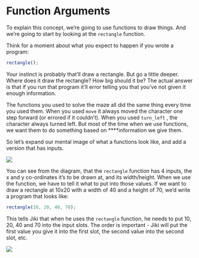 # Function Arguments

To explain this concept, we’re going to use functions to draw things. And we’re going to start by looking at the `rectangle` function.

Think for a moment about what you expect to happen if you wrote a program:

```jsx
rectangle();
```

Your instinct is probably that’ll draw a rectangle. But go a little deeper. Where does it draw the rectangle? How big should it be? The actual answer is that if you run that program it’ll error telling you that you’ve not given it enough information.

The functions you used to solve the maze all did the same thing every time you used them. When you used `move` it always moved the character one step forward (or errored if it couldn’t). When you used `turn_left` , the character always turned left. But most of the time when we use functions, we want them to do something based on \*\*\*\*information we give them.

So let’s expand our mental image of what a functions look like, and add a version that has inputs.

<img src="https://assets.exercism.org/bootcamp/diagrams/functions-with-and-without-args.png" class="diagram"/>

You can see from the diagram, that the `rectangle` function has 4 inputs, the x and y co-ordinates it’s to be drawn at, and its width/height. When we use the function, we have to tell it what to put into those values. If we want to draw a rectangle at 10x20 with a width of 40 and a height of 70, we’d write a program that looks like:

```jsx
rectangle(10, 20, 40, 70);
```

This tells Jiki that when he uses the `rectangle` function, he needs to put 10, 20, 40 and 70 into the input slots. The order is important - Jiki will put the first value you give it into the first slot, the second value into the second slot, etc.

<img src="https://assets.exercism.org/bootcamp/diagrams/using-rectangle-function.png" class="diagram"/>
